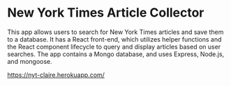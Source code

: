 # New York Times Article Collector

This app allows users to search for New York Times articles and save them to a database.  It has a React front-end, which utilizes helper functions and the React component lifecycle to query and display articles based on user searches.  The app contains a Mongo database, and uses Express, Node.js, and mongoose.

https://nyt-claire.herokuapp.com/
